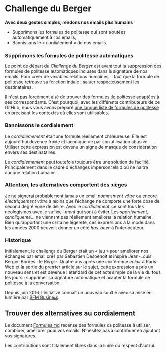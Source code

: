 Challenge du Berger
=================
**Avec deux gestes simples, rendons nos emails plus humains**

* Supprimons les formules de politesse qui sont ajoutées automatiquement à nos emails,
* Bannissons le « cordialement » de nos emails.

### Supprimons les formules de politesse automatiques
Le point de départ du *Challenge du Berger* est avant tout la suppression des formules de politesse automatiques incluses dans la signature de nos emails. Pour créer de vériables relations humaines, il faut que la formule de politesse retrouve sa fonction intiale : saluer respecteusement les destinataires. 

Il n'est pas forcément aisé de trouver des formules de politesse adaptées à ses correspondants. C'est pourquoi, avec les différents contributeurs de ce GitHub, nous vous avons préparé [une longue liste de formules de politesse](https://github.com/desbenoit/ChallengeDuBerger/blob/master/Formules.md) en précisant les contextes où elles sont utilisables. 

### Bannissons le cordialement
Le *cordialemement* était une formule réellement chaleureuse. Elle est aujourd'hui devenue froide et laconique de par son utilisation abusive. Utiliser cette expression est devenu un signe de manque de considération envers ses destinataires. 

Le *cordialemement* peut toutefois toujours être une solution de facilité. Principalement dans le cadre d'échanges impersonnels d'où ne naitra aucune relation humaine. 

### Attention, les alternatives comportent des pièges
Je ne signerai probablement jamais un email *pommement vôtre* ou encore *électriquement vôtre* à moins que l’échange ne comporte une forte dose de second degré voire de délire. Avec le *cordialement*, ce sont tous les néologismes avec le suffixe *-ment* qui sont à éviter. Les *sportivement*, *œnoliqueme*… ne viennent pas réellement améliorer la relation humaine. Bien qu'apportant une certaine légèreté, ces expressions à la mode dans les années 2000 peuvent donner un côté *has-been* à l’interlocuteur.

### Historique
Initialement, le challenge du Berger était un « jeu » pour améliorer nos échanges par email créé par Sébastien Desbenoit et inspiré Jean-Louis Berger-Bordes : le *Berger*. Quatre ans après une conférence *éclair* à Paris-Web et la sortie du [premier article](http://blog.thinkinnovation.fr/Le-Challenge-du-Berger) sur le sujet, cette expression a pris un nouveau sens et est devenue l'étendard de cet acte simple de la vie du tous les jours : supprimer sa signature automatique et adapter la formule de politesse à la conversation.

Depuis juin 2016, l'initiative connaît un nouveau souffle avec sa mise en lumière par [BFM Business](https://notes.desbenoit.net/Faire-disparaitre-le-cordialement).


## Trouver des alternatives au cordialement
Le document [Formules.md](https://github.com/desbenoit/ChallengeDuBerger/blob/master/Formules.md) recense des formules de politesse à utiliser, combiner, améliorer pour vos emails. N'hésitez pas à contribuer en ajoutant vos signatures. 

Les contributions sont totalement libres dans la limite du respect d'autrui. 

